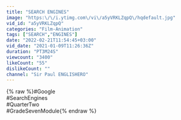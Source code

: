 ```yaml
---
title: "SEARCH ENGINES"
image: "https:\/\/i.ytimg.com\/vi\/a5yVRKLZqpQ\/hqdefault.jpg"
vid_id: "a5yVRKLZqpQ"
categories: "Film-Animation"
tags: ["SEARCH","ENGINES"]
date: "2022-02-21T11:54:45+03:00"
vid_date: "2021-01-09T11:26:36Z"
duration: "PT3M24S"
viewcount: "3400"
likeCount: "55"
dislikeCount: ""
channel: "Sir Paul ENGLISHERO"
---
```

{% raw %}#Google<br />#SearchEngines<br />#QuarterTwo<br />#GradeSevenModule{% endraw %}
